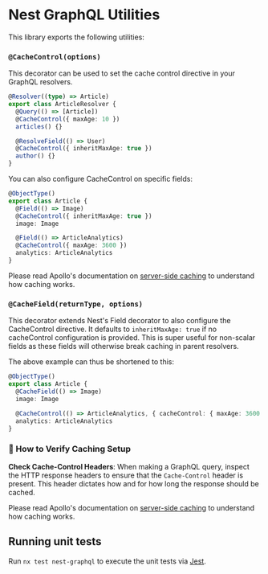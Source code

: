 # Nest GraphQL Utilities

This library exports the following utilities:

### `@CacheControl(options)`

This decorator can be used to set the cache control directive in your GraphQL resolvers.

```typescript
@Resolver((type) => Article)
export class ArticleResolver {
  @Query(() => [Article])
  @CacheControl({ maxAge: 10 })
  articles() {}

  @ResolveField(() => User)
  @CacheControl({ inheritMaxAge: true })
  author() {}
}
```

You can also configure CacheControl on specific fields:

```typescript
@ObjectType()
export class Article {
  @Field(() => Image)
  @CacheControl({ inheritMaxAge: true })
  image: Image

  @Field(() => ArticleAnalytics)
  @CacheControl({ maxAge: 3600 })
  analytics: ArticleAnalytics
}
```

Please read Apollo's documentation on [server-side caching](https://www.apollographql.com/docs/apollo-server/performance/caching/) to understand how caching works.

### `@CacheField(returnType, options)`

This decorator extends Nest's Field decorator to also configure the CacheControl directive. It defaults to `inheritMaxAge: true` if no cacheControl configuration is provided. This is super useful for non-scalar fields as these fields will otherwise break caching in parent resolvers.

The above example can thus be shortened to this:

```typescript
@ObjectType()
export class Article {
  @CacheField(() => Image)
  image: Image

  @CacheControl(() => ArticleAnalytics, { cacheControl: { maxAge: 3600 } })
  analytics: ArticleAnalytics
}
```

### 🚀 How to Verify Caching Setup

**Check Cache-Control Headers**: When making a GraphQL query, inspect the HTTP response headers to ensure that the `Cache-Control` header is present. This header dictates how and for how long the response should be cached.


Please read Apollo's documentation on [server-side caching](https://www.apollographql.com/docs/apollo-server/performance/caching/) to understand how caching works.

## Running unit tests

Run `nx test nest-graphql` to execute the unit tests via [Jest](https://jestjs.io).

